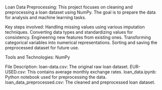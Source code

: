 Loan Data Preprocessing:
This project focuses on cleaning and preprocessing a loan dataset using NumPy. The goal is to prepare the data for analysis and machine learning tasks.

Key steps involved:
Handling missing values using various imputation techniques.
Converting data types and standardizing values for consistency.
Engineering new features from existing ones.
Transforming categorical variables into numerical representations.
Sorting and saving the preprocessed dataset for future use.

Tools and Technologies:
NumPy

File Description:
loan-data.csv: The original raw loan dataset.
EUR-USED.csv: This contains average monthly exchange rates.
loan_data.ipynb: Python notebook used for preprocessing the data.
loan_data_preprocessed.csv: The cleaned and preprocessed loan dataset.
